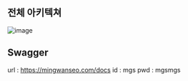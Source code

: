 ## 전체 아키텍쳐
![image](https://user-images.githubusercontent.com/62336151/215780830-1af0715c-7f2d-4977-aab6-00e60826eba5.png)

## Swagger
url : https://mingwanseo.com/docs
id : mgs
pwd : mgsmgs
